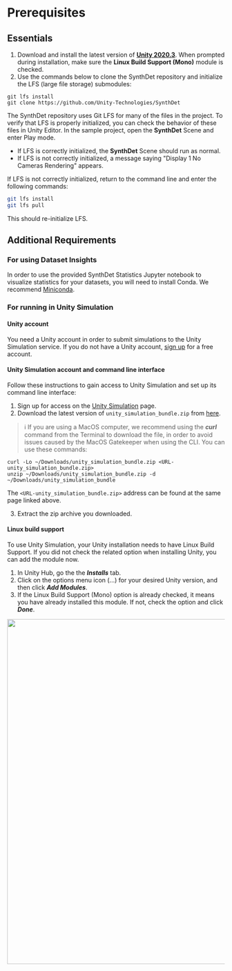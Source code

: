 # Prerequisites

## Essentials

1. Download and install the latest version of **[Unity 2020.3](https://unity3d.com/get-unity/download)**. When prompted during installation, make sure the **Linux Build Support (Mono)** module is checked.   
2. Use the commands below to clone the SynthDet repository and initialize the LFS (large file storage) submodules:
```
git lfs install
git clone https://github.com/Unity-Technologies/SynthDet

```
The SynthDet repository uses Git LFS for many of the files in the project. To verify that LFS is properly initialized, you can check the behavior of these files in Unity Editor. In the sample project, open the **SynthDet** Scene and enter Play mode. 

* If LFS is correctly initialized, the **SynthDet** Scene should run as normal. 
* If LFS is not correctly initialized, a message saying "Display 1 No Cameras Rendering" appears. 

If LFS is not correctly initialized, return to the command line and enter the following commands: 

```bash
git lfs install
git lfs pull
```

This should re-initialize LFS.

## Additional Requirements

### For using Dataset Insights
In order to use the provided SynthDet Statistics Jupyter notebook to visualize statistics for your datasets, you will need to install Conda. We recommend [Miniconda](https://docs.conda.io/en/latest/miniconda.html).


### For running in Unity Simulation

#### Unity account
You need a Unity account in order to submit simulations to the Unity Simulation service. If you do not have a Unity account, [sign up](https://id.unity.com) for a free account.

#### Unity Simulation account and command line interface
Follow these instructions to gain access to Unity Simulation and set up its command line interface:
1. Sign up for access on the [Unity Simulation](https://unity.com/products/simulation) page. 
2. Download the latest version of `unity_simulation_bundle.zip` from [here](https://github.com/Unity-Technologies/Unity-Simulation-Docs/releases).

> :information_source: If you are using a MacOS computer, we recommend using the _**curl**_ command from the Terminal to download the file, in order to avoid issues caused by the MacOS Gatekeeper when using the CLI. You can use these commands:
```
curl -Lo ~/Downloads/unity_simulation_bundle.zip <URL-unity_simulation_bundle.zip>
unzip ~/Downloads/unity_simulation_bundle.zip -d ~/Downloads/unity_simulation_bundle
```
The `<URL-unity_simulation_bundle.zip>` address can be found at the same page linked above.

3. Extract the zip archive you downloaded.

#### Linux build support

To use Unity Simulation, your Unity installation needs to have Linux Build Support. If you did not check the related option when installing Unity, you can add the module now. 
1. In Unity Hub, go the the ***Installs*** tab.
2. Click on the options menu icon (...) for your desired Unity version, and then click ***Add Modules***.
3. If the Linux Build Support (Mono) option is already checked, it means you have already installed this module. If not, check the option and click ***Done***.

<p align="center">
    <img src="images/linux_build_support.png" width = "800"/>
</p>